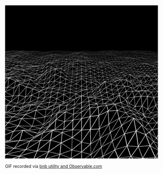 ![Rendered GIF of the moving terrain](terrain.gif)

GIF recorded via [bnb utility and Observable.com](https://observablehq.com/@3rdp/perlin-noise-moving-terrain-mod-of-sketch-from-codingtrain)
